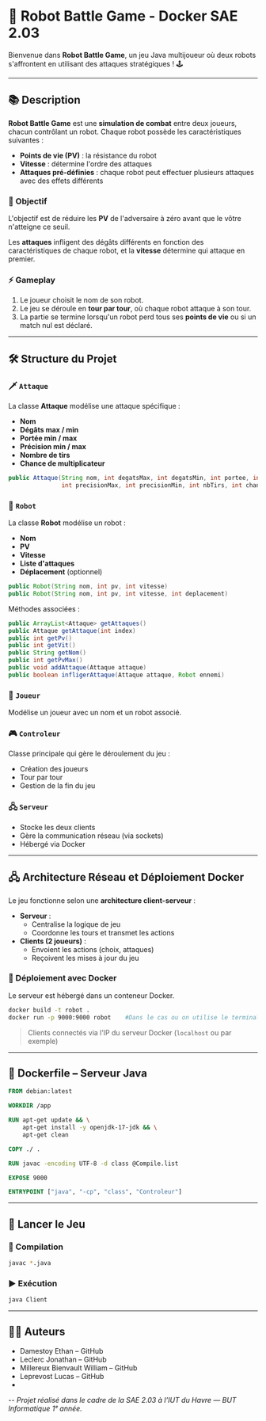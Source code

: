 
# 🤖 Robot Battle Game - Docker SAE 2.03

Bienvenue dans **Robot Battle Game**, un jeu Java multijoueur où deux robots s'affrontent en utilisant des attaques stratégiques ! 🕹️

---

## 📚 Description

**Robot Battle Game** est une **simulation de combat** entre deux joueurs, chacun contrôlant un robot. Chaque robot possède les caractéristiques suivantes :

- **Points de vie (PV)** : la résistance du robot
- **Vitesse** : détermine l'ordre des attaques
- **Attaques pré-définies** : chaque robot peut effectuer plusieurs attaques avec des effets différents

### 🎯 Objectif
L'objectif est de réduire les **PV** de l'adversaire à zéro avant que le vôtre n'atteigne ce seuil.

Les **attaques** infligent des dégâts différents en fonction des caractéristiques de chaque robot, et la **vitesse** détermine qui attaque en premier.

### ⚡ Gameplay
1. Le joueur choisit le nom de son robot.
2. Le jeu se déroule en **tour par tour**, où chaque robot attaque à son tour.
3. La partie se termine lorsqu'un robot perd tous ses **points de vie** ou si un match nul est déclaré.

---

## 🛠️ Structure du Projet

### 🗡️ `Attaque`
La classe **Attaque** modélise une attaque spécifique :
- **Nom**
- **Dégâts max / min**
- **Portée min / max**
- **Précision min / max**
- **Nombre de tirs**
- **Chance de multiplicateur**

```java
public Attaque(String nom, int degatsMax, int degatsMin, int portee, int porteeMax,
               int precisionMax, int precisionMin, int nbTirs, int chanceMultiplicateur)
```

### 🤖 `Robot`
La classe **Robot** modélise un robot :
- **Nom**
- **PV**
- **Vitesse**
- **Liste d'attaques**
- **Déplacement** (optionnel)

```java
public Robot(String nom, int pv, int vitesse)
public Robot(String nom, int pv, int vitesse, int deplacement)
```

Méthodes associées :
```java
public ArrayList<Attaque> getAttaques()
public Attaque getAttaque(int index)
public int getPv()
public int getVit()
public String getNom()
public int getPvMax()
public void addAttaque(Attaque attaque)
public boolean infligerAttaque(Attaque attaque, Robot ennemi)
```

### 🧍 `Joueur`
Modélise un joueur avec un nom et un robot associé.

### 🎮 `Controleur`
Classe principale qui gère le déroulement du jeu :
- Création des joueurs
- Tour par tour
- Gestion de la fin du jeu

### 🖧 `Serveur`
- Stocke les deux clients
- Gère la communication réseau (via sockets)
- Hébergé via Docker

---

## 🖧 Architecture Réseau et Déploiement Docker

Le jeu fonctionne selon une **architecture client-serveur** :

- **Serveur** :
  - Centralise la logique de jeu
  - Coordonne les tours et transmet les actions
- **Clients (2 joueurs)** :
  - Envoient les actions (choix, attaques)
  - Reçoivent les mises à jour du jeu

### 🐳 Déploiement avec Docker

Le serveur est hébergé dans un conteneur Docker.

```bash
docker build -t robot .
docker run -p 9000:9000 robot    #Dans le cas ou on utilise le terminal / un serveur distant
```

> Clients connectés via l’IP du serveur Docker (`localhost` ou par exemple)

---

## 🐳 Dockerfile – Serveur Java

```dockerfile
FROM debian:latest

WORKDIR /app

RUN apt-get update && \
    apt-get install -y openjdk-17-jdk && \
    apt-get clean

COPY ./ .

RUN javac -encoding UTF-8 -d class @Compile.list

EXPOSE 9000

ENTRYPOINT ["java", "-cp", "class", "Controleur"]
```

---

## 🚀 Lancer le Jeu

### 🔧 Compilation
```bash
javac *.java
```

### ▶️ Exécution
```bash
java Client
```

---

## 🧑‍💻 Auteurs

- Damestoy Ethan – GitHub  
- Leclerc Jonathan – GitHub  
- Millereux Bienvault William – GitHub  
- Leprevost Lucas – GitHub
-   
-- 
*Projet réalisé dans le cadre de la SAE 2.03 à l’IUT du Havre — BUT Informatique 1ᵉ année.*

